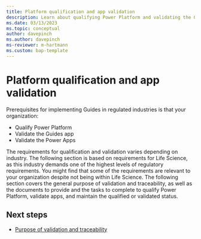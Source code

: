```yaml
---
title: Platform qualification and app validation
description: Learn about qualifying Power Platform and validating the Guides and Power Apps applications
ms.date: 03/13/2023
ms.topic: conceptual
author: davepinch
ms.author: davepinch
ms-reviewer: m-hartmann
ms.custom: bap-template
---
```


# Platform qualification and app validation

Prerequisites for implementing Guides in regulated industries is that your organization:

- Qualify Power Platform
- Validate the Guides app
- Validate the Power Apps

The requirements for qualification and validation varies depending on industry. The following section is based on requirements for Life Science, as this industry demands one of the highest levels of regulatory requirements. You might find that some of the requirements are relevant to your organization despite not being within Life Science. The following section covers the general purpose of validation and traceability, as well as the documents to provide and the tasks to complete to qualify Power Platform, validate apps, and maintain the qualified or validated status.

## Next steps

- [Purpose of validation and traceability](purpose-of-validation-and-traceability.md)
